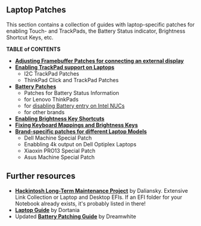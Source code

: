 ## Laptop Patches
This section contains a collection of guides with laptop-specific patches for enabling Touch- and TrackPads, the Battery Status indicator, Brightness Shortcut Keys, etc.

**TABLE of CONTENTS**

- [**Adjusting Framebuffer Patches for connecting an external display**](/Content/11_Graphics/iGPU/Framebuffer_Patching/README.md)
- [**Enabling TrackPad support on Laptops**](/Content/05_Laptop-specific_Patches/Trackpad_Patches/README.md)
	- I2C TrackPad Patches
	- ThinkPad Click and TrackPad Patches
- [**Battery Patches**](/Content/05_Laptop-specific_Patches/Battery_Patches/README.md)
    - Patches for Battery Status Information
    - for Lenovo ThinkPads
    - for [disabling Battery entry on Intel NUCs](/Content/05_Laptop-specific_Patches/Battery_Patches/v_NUC/README.md)
    - for other brands
- [**Enabling Brightness Key Shortcuts**](/Content/05_Laptop-specific_Patches/Brightness_Key_Shortcuts/README.md)
- [**Fixing Keyboard Mappings and Brightness Keys**](/Content/05_Laptop-specific_Patches/Fixing_Keyboard_Mappings_and_Brightness_Keys/README.md)
- [**Brand-specific patches for different Laptop Models**](/Content/05_Laptop-specific_Patches/Brand-specific_Patches)
    - Dell Machine Special Patch
    - Enabbling 4k output on Dell Optiplex Laptops
    - Xiaoxin PRO13 Special Patch
    - Asus Machine Special Patch

## Further resources
- [**Hackintosh Long-Term Maintenance Project**](https://github-com.translate.goog/daliansky/Hackintosh?_x_tr_sl=auto&_x_tr_tl=en&_x_tr_hl=de&_x_tr_pto=wapp#%E7%AC%94%E8%AE%B0%E6%9C%AC%E9%83%A8%E5%88%86%E6%9C%BA%E5%9E%8B) by Daliansky. Extensive Link Collection or Laptop and Desktop EFIs. If an EFI folder for your Notebook already exists, it's probably listed in there!
- [**Laptop Guide**](https://github.com/dortania/clover-laptop-guide) by Dortania
- Updated [**Battery Patching Guide**](https://github.com/dreamwhite/acpi-battery-patching-guide) by Dreamwhite 
